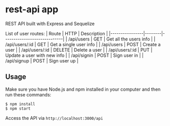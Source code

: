 # rest-api app
REST API built with Express and Sequelize

List of user routes:
| Route          | HTTP   | Description                 |
|----------------|--------|-----------------------------|
| /api/users     | GET    | Get all the users info      |
| /api/users/:id | GET    | Get a single user info      |
| /api/users     | POST   | Create a user               |
| /api/users/:id | DELETE | Delete a user               |
| /api/users/:id | PUT    | Update a user with new info |
| /api/signin    | POST   | Sign user in                |
| /api/signup    | POST   | Sign user up                |


## Usage
Make sure you have Node.js and npm installed in your computer and then run these commands:
```console
$ npm install
$ npm start
```

Access the API via `http://localhost:3000/api`